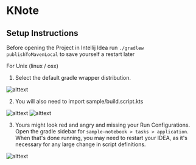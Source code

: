 # KNote
## Setup Instructions

Before opening the Project in Intellij Idea run `./gradlew publishToMavenLocal` to save yourself a restart later

For Unix (linux / osx)
1. Select the default gradle wrapper distribution.

![alttext](https://i.imgur.com/Nr2sfcX.png)

2. You will also need to import sample/build.script.kts

![alttext](https://i.imgur.com/gqpjGvW.png)
![alttext](https://i.imgur.com/YiFCupt.png)

3. Yours might look red and angry and missing your Run Configurations.
Open the gradle sidebar for `sample-notebook > tasks > application`.
When that's done running, you may need to restart your IDEA, as it's necessary for any large change in script definitions.

![alttext](https://i.imgur.com/G5bNK7R.png)

